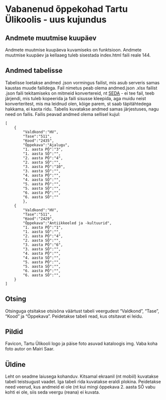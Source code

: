 # Vabanenud õppekohad Tartu Ülikoolis - uus kujundus

## Andmete muutmise kuupäev

Andmete muutmise kuupäeva kuvamiseks on funktsioon. 
Andmete muutmise kuupäev ja kellaaeg tuleb sisestada index.html faili reale 144.

## Andmed tabelisse
Tabelisse loetakse andmed .json vormingus failist, mis asub serveris samas kaustas muude failidega. 
Fail nimetus peab olema andmed.json
.xlsx failist .json faili tekitamiseks on mitmeid konvertereid, nt 
[SEDA](https://www.cloudmersive.com/convert-xlsx-to-json-tool) - ei tee fail, teeb järjendi, mis tuleb kopeerida ja faili sisusse kleepida, aga muidu neist konverteritest, mis ma leidnud olen, kõige parem, st saab täpitähtedega hakkama, ei kaota ridu.
Tabelis kuvatakse andmed samas järjestuses, nagu need on failis.
Failis peavad andmed olema sellisel kujul:

```
[
    {
        "Valdkond":"HV",
        "Tase":"511",
        "Kood":"2435",
        "Õppekava":"Ajalugu",
        "1. aasta PÕ":"3",
        "1. aasta SÕ":"",
        "2. aasta PÕ":"4",
        "2. aasta SÕ":"",
        "3. aasta PÕ":"10",
        "3. aasta SÕ":"",
        "4. aasta PÕ":"",
        "4. aasta SÕ":"",
        "5. aasta PÕ":"",
        "5. aasta SÕ":"",
        "6. aasta PÕ":"",
        "6. aasta SÕ":""
        },
    {
        "Valdkond":"HV",
        "Tase":"511",
        "Kood":"2429",
        "Õppekava":"Antiikkeeled ja -kultuurid", 
        "1. aasta PÕ":"1",
        "1. aasta SÕ":"",
        "2. aasta PÕ":"4",
        "2. aasta SÕ":"",
        "3. aasta PÕ":"6",
        "3. aasta SÕ":"",
        "4. aasta PÕ":"",
        "4. aasta SÕ":"",
        "5. aasta PÕ":"",
        "5. aasta SÕ":"",
        "6. aasta PÕ":"",
        "6. aasta SÕ":"",
    }
]
```

## Otsing
Otsinguga otsitakse otsisõna väärtust tabeli veergudest “Valdkond”, “Tase”, “Kood” ja “Õppekava”. Peidetakse tabeli read, kus otsitavat ei leidu.

## Pildid
Favicon, Tartu Ülikooli logo ja päise foto asuvad kataloogis img.
Vaba koha foto autor on Mairi Saar.

## Üldine
Leht on seadme laiusega kohanduv. Kitsamal ekraanil (nt mobiil) kuvatakse tabeli teistsugust vaadet.
Iga tabeli rida kuvatakse eraldi plokina. 
Peidetakse need veerud, kus andmeid ei ole (nt kui mingi õppekava 2. aasta SÕ vabu kohti ei ole, siis seda veergu (reana) ei kuvata.
